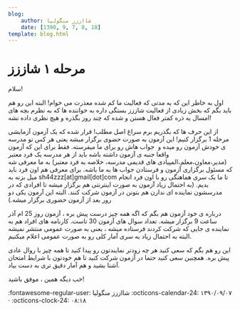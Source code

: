 ```yaml
---
blog:
    author: شااززز منگولیا
    date: [1390, 9, 7, 8, 18]
template: blog.html
---
```

# مرحله ۱ شاززز

<div class="cnt">
سلام!<p></p>
<p>اول به خاطر این که یه مدتی که فعالیت ما کم شده معذرت می خوام! البته این رو هم باید بگم که بخش زیادی از فعالیت شاززز بستگی داره به خواننده ها که به نظرم بچه های امسال یه ذره کمتر فعال هستن و شده که چند روز بگذره و هیچ نظری داده نشه!</p>
<p>از این حرف ها که بگذریم برم سراغ اصل مطلب! قرار شده که یک آزمون آزمایشی مرحله 1 برگزار کنیم! این آزمون به صورت حضوی برگزار میشه یعنی هر کس تو مدرسه ی خودش آزمون رو میده و  جواب هاش رو برای ما میفرسته. فقط برای این که آزمون واقعا جنبه ی آزمون داشته باشه باید از هر مدرسه یک فرد معتبر (مدیر،معاون،معلم،المپیادی های قدیمی مدرسه، خلاصه یه فرد معتبر) به ما معرفی شه که مسئول برگزاری آزمون و فرستادن جواب ها به ما باشه. برای معرفی هم اون فرد باید میل بزنه به sh44zzz[at]gmail[dot]com تا ما یک سری هماهنگی رو با اون فرد انجام بدیم. (به احتمال زیاد آزمون به صورت اینترنتی هم برگزار میشه تا افرادی که در مدرسشون نماینده ای ندارن هم بتونن در آزمون شرکت کنند. البته این آرمون یکی دو رور بعد از آزمون حضوری برگزار میشه.)</p>
<p>درباره ی خود آزمون هم بگم که اگه همه چیز درست پیش بره ، آزمون روز 25 ام آذر ساعت 9 برگزار میشه. تعداد سوال های آزمون 30 تاست. کارنامه های افراد هم به نماینده ی جایی که شرکت کردند فرستاده میشه ، یعنی به صورت عمومی منتشر نمیشه البته به احتمال زیاد یه سری آمار کلی رو به صورت عمومی اعلام میکنیم.</p>
<p>این رو هم بگم که سعی کنید هر چه زودتر نمایندتون رو پیدا کنید تا همه چیز با روال عادی پیش بره. همچنین سعی کنید حتما در آزمون شرکت کنید تا هم خودتون با شرایط امتحان آشنا بشید و هم آمار دقیق تری به دست بیاد.</p>
<p>خب دیگه همین ، موفق باشید!</p>
<p></p>
</div>

<div class="blog-info" markdown>
<span class="blog-author">
:fontawesome-regular-user: شااززز منگولیا
</span>
<span class="blog-date">
:octicons-calendar-24: ۱۳۹۰/۰۹/۰۷ · :octicons-clock-24: ۰۸:۱۸
</span>
</div>

